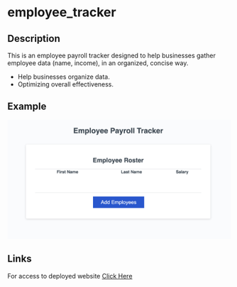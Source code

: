 # employee_tracker

## Description

This is an employee payroll tracker designed to help businesses gather employee data (name, income), in an organized, concise way.

- Help businesses organize data.
- Optimizing overall effectiveness.

## Example

<img src="./assets/Images/screenshot.png"
     alt="employeeTracker">

## Links

For access to deployed website [Click Here](https://parryprogramming.github.io/employee_tracker/)
